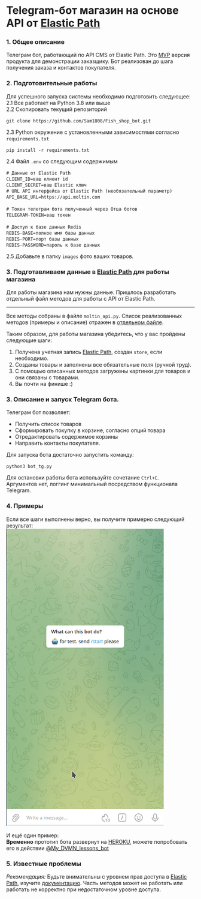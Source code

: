 # Telegram-бот магазин на основе API от [Elastic Path](https://www.elasticpath.com)

### 1. Общее описание 
Телеграм бот, работающий по API CMS от Elastic Path. 
Это [MVP](https://ru.wikipedia.org/wiki/Минимально_жизнеспособный_продукт) версия продукта для демонстрации заказщику.
Бот реализован до шага получения заказа и контактов покупателя.

### 2. Подготовительные работы

Для успешного запуска системы необходимо подготовить следующее:   
2.1 Все работает на Python 3.8 или выше  
2.2 Скопировать текущий репозиторий
```shell
git clone https://github.com/Sam1808/Fish_shop_bot.git
```
2.3 Python окружение с установленными зависимостями согласно `requirements.txt`
```shell
pip install -r requirements.txt
```
2.4 Файл `.env` со следующим содержимым
```text
# Данные от Elastic Path
CLIENT_ID=ваш клиент id
CLIENT_SECRET=ваш Elastic ключ
# URL API интерфейса от Elastic Path (необязательный параметр)
API_BASE_URL=https://api.moltin.com

# Токен телеграм бота полученный через Отца ботов
TELEGRAM-TOKEN=ваш токен

# Доступ к базе данных Redis
REDIS-BASE=полное имя базы данных
REDIS-PORT=порт базы данных
REDIS-PASSWORD=пароль к базе данных
```
2.5 Добавьте в папку `images` фото ваших товаров.

### 3. Подготавливаем данные в [Elastic Path](https://www.elasticpath.com) для работы магазина

Для работы магазина нам нужны данные. Пришлось разработать отдельный файл методов для работы с API от Elastic Path. 
<hr>

Все методы собраны в файле `moltin_api.py`. Список реализованных методов (примеры и описание) отражен в 
[отдельном файле](./docs/description.md).

Таким образом, для работы магазина убедитесь, что у вас пройдены следующие шаги: 
1. Получена учетная запись [Elastic Path](https://www.elasticpath.com), создан `store`, если необходимо.
2. Созданы товары и заполнены все обязательные поля (ручной труд).
3. С помощью описанных методов загружены картинки для товаров и они связаны с товарами.
4. Вы почти на финише :)

### 3. Описание и запуск Telegram бота.  
 Телеграм бот позволяет:  
  
- Получить список товаров
- Сформировать покупку в корзине, согласно опций товара
- Отредактировать содержимое корзины
- Направить контакты покупателя.

Для запуска бота достаточно запустить команду:
```shell
python3 bot_tg.py
```
Для остановки работы бота используйте сочетание `Ctrl+C`.  
 Аргументов нет, логгинг минимальный посредством функционала Telegram.

### 4. Примеры

Если все шаги выполнены верно, вы получите примерно следующий результат:   
![fish_shop.gif](fish_shop.gif)  

И ещё один пример:  
**Временно** прототип бота развернут на [HEROKU](https://dashboard.heroku.com), можете попробовать его в действии [@My_DVMN_lessons_bot](https://t.me/My_DVMN_lessons_bot)

### 5. Известные проблемы
*Рекомендация:* Будьте внимательны с уровнем прав доступа в [Elastic Path](https://www.elasticpath.com), изучите 
[документацию](https://documentation.elasticpath.com/commerce-cloud/docs/api/index.html).
Часть методов может не работать или работать не корректно при недостаточном уровне доступа.